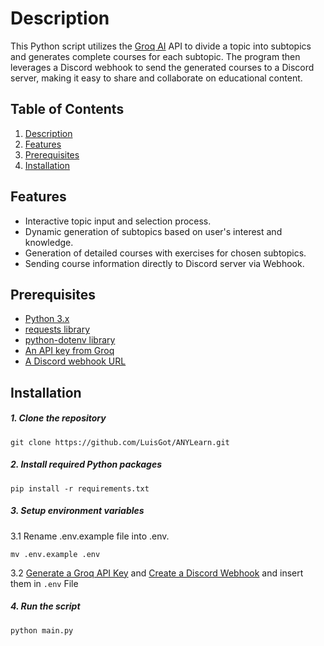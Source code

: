 # Description

This Python script utilizes the [Groq AI](https://groq.com) API to divide a topic into subtopics and generates complete courses for each subtopic. The program then leverages a Discord webhook to send the generated courses to a Discord server, making it easy to share and collaborate on educational content.

## Table of Contents

1. [Description](#description)
2. [Features](#features)
3. [Prerequisites](#prerequisites)
4. [Installation](#installation)

## Features

-   Interactive topic input and selection process.
-   Dynamic generation of subtopics based on user's interest and knowledge.
-   Generation of detailed courses with exercises for chosen subtopics.
-   Sending course information directly to Discord server via Webhook.

## Prerequisites

-   [Python 3.x](https://www.python.org/downloads/)
-   [requests library](https://pypi.org/project/requests/)
-   [python-dotenv library](https://pypi.org/project/python-dotenv/)
-   [An API key from Groq](https://console.groq.com/keys)
-   [A Discord webhook URL](https://hookdeck.com/webhooks/platforms/how-to-get-started-with-discord-webhooks)

## Installation

##### 1. Clone the repository

```
git clone https://github.com/LuisGot/ANYLearn.git
```

##### 2. Install required Python packages

```
pip install -r requirements.txt
```

##### 3. Setup environment variables

3.1 Rename .env.example file into .env.

```
mv .env.example .env
```

3.2 [Generate a Groq API Key](https://console.groq.com/keys) and [Create a Discord Webhook](https://hookdeck.com/webhooks/platforms/how-to-get-started-with-discord-webhooks) and insert them in `.env` File

##### 4. Run the script

```
python main.py
```

